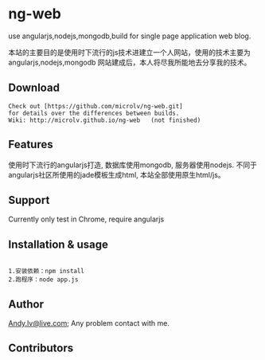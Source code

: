 ng-web
======

use angularjs,nodejs,mongodb,build for single page application web blog.

本站的主要目的是使用时下流行的js技术进建立一个人网站，使用的技术主要为angularjs,nodejs,mongodb
网站建成后，本人将尽我所能地去分享我的技术。



## Download
```
Check out [https://github.com/microlv/ng-web.git]
for details over the differences between builds.
Wiki: http://microlv.github.io/ng-web   (not finished)
```
## Features

使用时下流行的angularjs打造, 数据库使用mongodb, 服务器使用nodejs.
不同于angularjs社区所使用的jade模板生成html, 本站全部使用原生html/js。

## Support

Currently only test in Chrome, require angularjs

## Installation & usage

```

1.安装依赖：npm install
2.跑程序：node app.js

```


## Author

Andy.lv@live.com;
Any problem contact with me.

## Contributors
